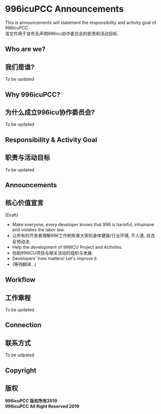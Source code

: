 # 996icuPCC Announcements

This is announcements will statement the responsibility and activity goal of 996icuPCC. <br/>
该文件用于宣布及声明996icu协作委员会的职责和活动目标.

## Who are we?
## 我们是谁?

To be updated

## Why 996icuPCC?
## 为什么成立996icu协作委员会?

To be updated

## Responsibility & Activity Goal
## 职责与活动目标

To be updated

## Announcements
## 核心价值宣言

(Draft)
* Make everyone, every developer knows that 996 is harmful, inhumane and violates the labor law.
* 让所有的开发者理解996工作制有害大家的身体健康/行业环境, 不人道, 且违反劳动法.
* Help the development of 996ICU Project and Activites.
* 协助996ICU项目与相关活动的组织与发展.
* Developers' lives matters! Let's improve it.
* (等待翻译...)

## Workflow
## 工作章程

To be updated

## Connection
## 联系方式

To be udpated

## Copyright
## 版权
**996icuPCC 版权所有2019**   
**996icuPCC All Right Reserved 2019**

